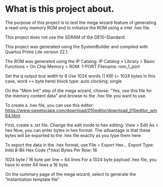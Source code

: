 # What is this project about.

The purpose of this project is to test the mega wizard feature of generating a read-only memory ROM and to initialize the ROM using a intel .hex file.

This project does not use the SDRAM of the DE10-Standard.

This project was generated using the SystemBuilder and compiled with Quartus Prime Lite version 22.1.

The ROM was generated using the IP Catalog:
IP Catalog > Library > Basic Functions > On Chip Memory > ROM: 1-PORT
Filename: rom_1_port

Set the q output bus width to 8
Use 1024 words (1 KB) (= 1024 bytes in this case, word == byte here)
block type: auto
clocking: single

On the "Mem Init" step of the mega wizard, choose: "Yes, use this file for the memory content data" and browse to the .hex file you want to use.

To create a .hex file, you can use this editor:
https://www.sweetscape.com/download/010editor/download_010editor_win64.html

First, create a .txt file.
Change the edit mode to hex editing: View > Edit As > hex
Now, you can enter bytes in hex format. The advantage is that these bytes will be exported to the .hex file exactly as you type them here.

To export the data in the .hex format, use
File > Export Hex... 
Export Type: Intel 8-Bit Hex Code (*.hex)
Bytes Per Row: 16

1024 byte / 16 byte per line = 64 lines
For a 1024 byte payload .hex file, you have to enter 64 lines a 16 byte.

On the summary page of the mega wizard, select to generate the "Instantiation template file"